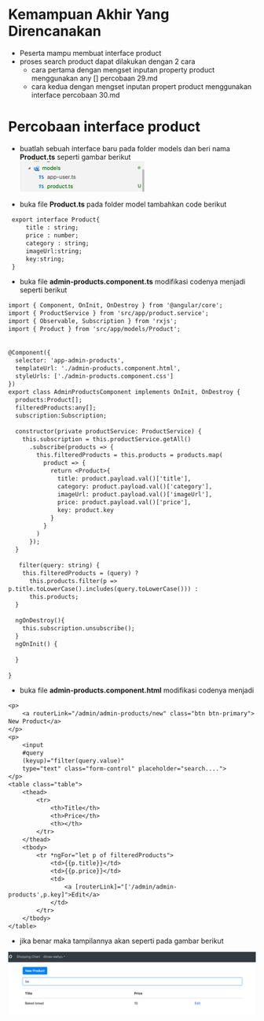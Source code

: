 # Kemampuan Akhir Yang Direncanakan

- Peserta mampu membuat interface product
- proses search product dapat dilakukan dengan 2 cara
    - cara pertama dengan mengset inputan property product menggunakan any [] percobaan 29.md
    - cara kedua dengan mengset inputan propert product menggunakan interface percobaan 30.md

# Percobaan interface product

- buatlah sebuah interface baru pada folder models dan beri nama **Product.ts** seperti gambar berikut
![](image/chapter3/img20.png)

- buka file **Product.ts** pada folder model tambahkan code berikut

```
 export interface Product{
     title : string;
     price : number;
     category : string;
     imageUrl:string;
     key:string;
 }

```

- buka file **admin-products.component.ts** modifikasi codenya menjadi seperti berikut

```
import { Component, OnInit, OnDestroy } from '@angular/core';
import { ProductService } from 'src/app/product.service';
import { Observable, Subscription } from 'rxjs';
import { Product } from 'src/app/models/Product';


@Component({
  selector: 'app-admin-products',
  templateUrl: './admin-products.component.html',
  styleUrls: ['./admin-products.component.css']
})
export class AdminProductsComponent implements OnInit, OnDestroy {
  products:Product[];
  filteredProducts:any[];
  subscription:Subscription;
    
  constructor(private productService: ProductService) {
    this.subscription = this.productService.getAll()
      .subscribe(products => {
        this.filteredProducts = this.products = products.map(
          product => {
            return <Product>{
              title: product.payload.val()['title'],
              category: product.payload.val()['category'],
              imageUrl: product.payload.val()['imageUrl'],
              price: product.payload.val()['price'],
              key: product.key
            }
          }
        )
      });
  }

   filter(query: string) {
    this.filteredProducts = (query) ?
      this.products.filter(p => p.title.toLowerCase().includes(query.toLowerCase())) :
      this.products;
  }

  ngOnDestroy(){
    this.subscription.unsubscribe();
  } 
  ngOnInit() {
    
  }

}

```

- buka file **admin-products.component.html** modifikasi codenya menjadi

```
<p>
    <a routerLink="/admin/admin-products/new" class="btn btn-primary"> New Product</a>
</p>
<p>
    <input 
    #query
    (keyup)="filter(query.value)"
    type="text" class="form-control" placeholder="search....">
</p>
<table class="table">
    <thead>
        <tr>
            <th>Title</th>
            <th>Price</th>
            <th></th>
        </tr>
    </thead>
    <tbody>
        <tr *ngFor="let p of filteredProducts">
            <td>{{p.title}}</td>
            <td>{{p.price}}</td>
            <td>
                <a [routerLink]="['/admin/admin-products',p.key]">Edit</a>
            </td>
        </tr>
    </tbody>
</table>
```

- jika benar maka tampilannya akan seperti pada gambar berikut

![](image/chapter3/img19.png)


